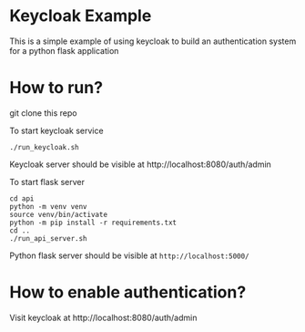# Keycloak Example

This is a simple example of using keycloak to build an authentication system for a python flask application


# How to run?

git clone this repo

To start keycloak service
```
./run_keycloak.sh
```

Keycloak server should be visible at http://localhost:8080/auth/admin

To start flask server
```
cd api
python -m venv venv
source venv/bin/activate
python -m pip install -r requirements.txt
cd ..
./run_api_server.sh
```

Python flask server should be visible at `http://localhost:5000/`


# How to enable authentication?

Visit keycloak at http://localhost:8080/auth/admin



